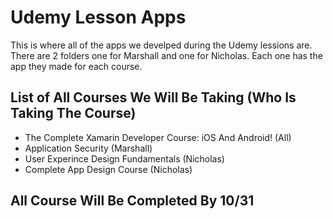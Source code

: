 # Udemy Lesson Apps
This is where all of the apps we develped during the Udemy lessions are. There are 2 folders one for Marshall and one for Nicholas. Each one has the app they made for each course.

## List of All Courses We Will Be Taking (Who Is Taking The Course)
* The Complete Xamarin Developer Course: iOS And Android! (All)
* Application Security (Marshall)
* User Experince Design Fundamentals (Nicholas)
* Complete App Design Course (Nicholas)

## All Course Will Be Completed By 10/31
